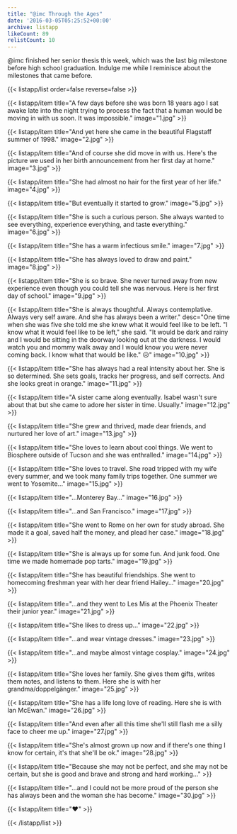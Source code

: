 ```yaml
---
title: "@imc Through the Ages"
date: '2016-03-05T05:25:52+00:00'
archive: listapp
likeCount: 89
relistCount: 10
---
```


@imc finished her senior thesis this week, which was the last big milestone before high school graduation. Indulge me while I reminisce about the milestones that came before.

<!--more-->

{{< listapp/list order=false reverse=false >}}

   {{< listapp/item title="A few days before she was born 18 years ago I sat awake late into the night trying to process the fact that a human would be moving in with us soon. It was impossible."
      image="1.jpg" >}}

   {{< listapp/item title="And yet here she came in the beautiful Flagstaff summer of 1998."
      image="2.jpg" >}}

   {{< listapp/item title="And of course she did move in with us. Here's the picture we used in her birth announcement from her first day at home."
      image="3.jpg" >}}

   {{< listapp/item title="She had almost no hair for the first year of her life."
      image="4.jpg" >}}

   {{< listapp/item title="But eventually it started to grow."
      image="5.jpg" >}}

   {{< listapp/item title="She is such a curious person. She always wanted to see everything, experience everything, and taste everything."
      image="6.jpg" >}}

   {{< listapp/item title="She has a warm infectious smile."
      image="7.jpg" >}}

   {{< listapp/item title="She has always loved to draw and paint."
      image="8.jpg" >}}

   {{< listapp/item title="She is so brave. She never turned away from new experience even though you could tell she was nervous. Here is her first day of school."
      image="9.jpg" >}}

   {{< listapp/item title="She is always thoughtful. Always contemplative. Always very self aware. And she has always been a writer."
      desc="One time when she was five she told me she knew what it would feel like to be left. \"I know what it would feel like to be left,\" she said. \"It would be dark and rainy and I would be sitting in the doorway looking out at the darkness. I would watch you and mommy walk away and I would know you were never coming back. I know what that would be like.\" 😥"
      image="10.jpg" >}}

   {{< listapp/item title="She has always had a real intensity about her. She is so determined. She sets goals, tracks her progress, and self corrects. And she looks great in orange."
      image="11.jpg" >}}

   {{< listapp/item title="A sister came along eventually. Isabel wasn't sure about that but she came to adore her sister in time. Usually."
      image="12.jpg" >}}

   {{< listapp/item title="She grew and thrived, made dear friends, and nurtured her love of art."
      image="13.jpg" >}}

   {{< listapp/item title="She loves to learn about cool things. We went to Biosphere outside of Tucson and she was enthralled."
      image="14.jpg" >}}

   {{< listapp/item title="She loves to travel. She road tripped with my wife every summer, and we took many family trips together. One summer we went to Yosemite..."
      image="15.jpg" >}}

   {{< listapp/item title="...Monterey Bay..."
      image="16.jpg" >}}

   {{< listapp/item title="...and San Francisco."
      image="17.jpg" >}}

   {{< listapp/item title="She went to Rome on her own for study abroad. She made it a goal, saved half the money, and plead her case."
      image="18.jpg" >}}

   {{< listapp/item title="She is always up for some fun. And junk food. One time we made homemade pop tarts."
      image="19.jpg" >}}

   {{< listapp/item title="She has beautiful friendships. She went to homecoming freshman year with her dear friend Hailey..."
      image="20.jpg" >}}

   {{< listapp/item title="...and they went to Les Mis at the Phoenix Theater their junior year."
      image="21.jpg" >}}

   {{< listapp/item title="She likes to dress up..."
      image="22.jpg" >}}

   {{< listapp/item title="...and wear vintage dresses."
      image="23.jpg" >}}

   {{< listapp/item title="...and maybe almost vintage cosplay."
      image="24.jpg" >}}

   {{< listapp/item title="She loves her family. She gives them gifts, writes them notes, and listens to them. Here she is with her grandma/doppelgänger."
      image="25.jpg" >}}

   {{< listapp/item title="She has a life long love of reading. Here she is with Ian McEwan."
      image="26.jpg" >}}

   {{< listapp/item title="And even after all this time she'll still flash me a silly face to cheer me up."
      image="27.jpg" >}}

   {{< listapp/item title="She's almost grown up now and if there's one thing I know for certain, it's that she'll be ok."
      image="28.jpg" >}}

   {{< listapp/item title="Because she may not be perfect, and she may not be certain, but she is good and brave and strong and hard working..." >}}

   {{< listapp/item title="...and I could not be more proud of the person she has always been and the woman she has become."
      image="30.jpg" >}}

   {{< listapp/item title="❤️" >}}

{{< /listapp/list >}}
